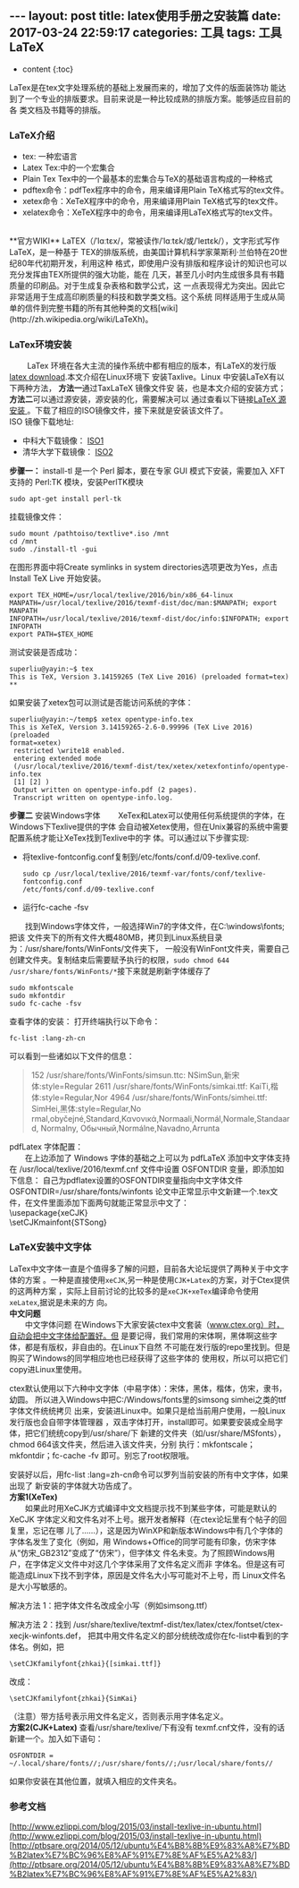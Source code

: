 --- layout: post
title:  latex使用手册之安装篇
date: 2017-03-24 22:59:17
categories: 工具 
tags:  工具 LaTeX
---
* content
{:toc}  
  
LaTex是在tex文字处理系统的基础上发展而来的，增加了文件的版面装饰功
能达到了一个专业的排版要求。目前来说是一种比较成熟的排版方案。能够适应目前的各
类文档及书籍等的排版。





### LaTeX介绍
* tex: 一种宏语言
* Latex Tex:中的一个宏集合 
* Plain Tex Tex中的一个最基本的宏集合与TeX的基础语言构成的一种格式
* pdftex命令：pdfTex程序中的命令，用来编译用Plain TeX格式写的tex文件。
* xetex命令：XeTeX程序中的命令，用来编译用Plain TeX格式写的tex文件。
* xelatex命令：XeTeX程序中的命令，用来编译用LaTeX格式写的tex文件。
<br/>
**官方WIKI**
LaTEX（/ˈlɑːtɛx/，常被读作/ˈlɑːtɛk/或/ˈleɪtɛk/），文字形式写作LaTeX，是一种基于
TEX的排版系统，由美国计算机科学家莱斯利·兰伯特在20世纪80年代初期开发，利用这种
格式，即使用户没有排版和程序设计的知识也可以充分发挥由TEX所提供的强大功能，能在
几天，甚至几小时内生成很多具有书籍质量的印刷品。对于生成复杂表格和数学公式，这
一点表现得尤为突出。因此它非常适用于生成高印刷质量的科技和数学类文档。这个系统
同样适用于生成从简单的信件到完整书籍的所有其他种类的文档[wiki](http://zh.wikipedia.org/wiki/LaTeXh)。

### LaTex环境安装

&emsp;&emsp; LaTex 环境在各大主流的操作系统中都有相应的版本，有LaTeX的发行版
[latex download](http://math.ecnu.edu.cn/~latex/soft.html).本文介绍在Linux环境下
安装Taxlive。Linux 中安装LaTeX有以下两种方法， **方法一**通过TaxLaTeX 镜像文件安
装，也是本文介绍的安装方式； **方法二**可以通过源安装，源安装的化，需要解决可以
通过查看以下链接[LaTeX 源安装
](http://ptbsare.org/2014/05/12/ubuntu%E4%B8%8B%E9%83%A8%E7%BD%B2latex%E7%BC%96%E8%AF%91%E7%8E%AF%E5%A2%83/)。下载了相应的ISO镜像文件，接下来就是安装该文件了。  
ISO 镜像下载地址:  
* 中科大下载镜像：
    [ISO1](http://mirrors.ustc.edu.cn/CTAN/systems/texlive/Images/)
* 清华大学下载镜像：
    [ISO2](https://mirrors.tuna.tsinghua.edu.cn/CTAN/systems/texlive/Images/)

**步骤一：**
install-tl 是一个 Perl 脚本，要在专家 GUI 模式下安装，需要加入 XFT 支持的
Perl:TK 模块，安装PerlTK模块  
```shell
sudo apt-get install perl-tk
```
挂载镜像文件：  
```shell
sudo mount /pathtoiso/textlive*.iso /mnt
cd /mnt
sudo ./install-tl -gui
```
在图形界面中将Create symlinks in system directories选项更改为Yes，点击 Install
TeX Live 开始安装。  
```shell
export TEX_HOME=/usr/local/texlive/2016/bin/x86_64-linux
MANPATH=/usr/local/texlive/2016/texmf-dist/doc/man:$MANPATH; export MANPATH
INFOPATH=/usr/local/texlive/2016/texmf-dist/doc/info:$INFOPATH; export INFOPATH
export PATH=$TEX_HOME
```
测试安装是否成功：  
```shell
superliu@yayin:~$ tex
This is TeX, Version 3.14159265 (TeX Live 2016) (preloaded format=tex)
**
```
如果安装了xetex包可以测试是否能访问系统的字体：  
```shell
superliu@yayin:~/temp$ xetex opentype-info.tex
This is XeTeX, Version 3.14159265-2.6-0.99996 (TeX Live 2016) (preloaded
format=xetex)
 restricted \write18 enabled.
 entering extended mode
 (/usr/local/texlive/2016/texmf-dist/tex/xetex/xetexfontinfo/opentype-info.tex
 [1] [2] )
 Output written on opentype-info.pdf (2 pages).
 Transcript written on opentype-info.log.
```
**步骤二** 安装Windows字体
&emsp;&emsp;XeTex和Latex可以使用任何系统提供的字体，在Windows下Texlive提供的字体
会自动被Xetex使用，但在Unix兼容的系统中需要配置系统才能让XeTex找到Texlive中的字
体。可以通过以下步骤实现:  
* 将texlive-fontconfig.conf复制到/etc/fonts/conf.d/09-texlive.conf.
    ```shell
    sudo cp /usr/local/texlive/2016/texmf-var/fonts/conf/texlive-fontconfig.conf
    /etc/fonts/conf.d/09-texlive.conf
    ```
* 运行fc-cache -fsv

&emsp;&emsp;找到Windows字体文件，一般选择Win7的字体文件，在C:\windows\fonts;把该
文件夹下的所有文件大概480MB，拷贝到Linux系统目录为：/usr/share/fonts/WinFonts/文件夹下，
一般没有WinFont文件夹，需要自己创建文件夹。复制结束后需要赋予执行的权限，`sudo chmod 644 /usr/share/fonts/WinFonts/*`接下来就是刷新字体缓存了  
```shell
sudo mkfontscale
sudo mkfontdir
sudo fc-cache -fsv
```
查看字体的安装：
打开终端执行以下命令：  
```shell
fc-list :lang-zh-cn
```
可以看到一些诸如以下文件的信息：  
>  152 /usr/share/fonts/WinFonts/simsun.ttc: NSimSun,新宋体:style=Regular
>2611 /usr/share/fonts/WinFonts/simkai.ttf: KaiTi,楷体:style=Regular,Nor
>4964 /usr/share/fonts/WinFonts/simhei.ttf: SimHei,黑体:style=Regular,No
> rmal,obyčejné,Standard,Κανονικά,Normaali,Normál,Normale,Standaard,     Normalny,
> Обычный,Normálne,Navadno,Arrunta

pdfLatex 字体配置：  
&emsp;&emsp;在上边添加了 Windows 字体的基础之上可以为 pdfLaTeX 添加中文字体支持在 /usr/local/texlive/2016/texmf.cnf 文件中设置 OSFONTDIR 变量，即添加如下信息：
自己为pdflatex设置的OSFONTDIR变量指向中文字体文件
OSFONTDIR=/usr/share/fonts/winfonts
论文中正常显示中文新建一个.tex文件，在文件里面添加下面两句就能正常显示中文了：  
\usepackage{xeCJK}  
\setCJKmainfont{STSong}

### LaTeX安装中文字体

LaTex中文字体一直是个值得多了解的问题，目前各大论坛提供了两种关于中文字体的方案
。一种是直接使用`xeCJK`,另一种是使用`CJK+Latex`的方案，对于Ctex提供的这两种方案
，实际上目前讨论的比较多的是`xeCJK+xeTex`编译命令使用 `xeLatex`,据说是未来的方
向。  
**中文问题**  
&emsp;&emsp;中文字体问题
在Windows下大家安装ctex中文套装（www.ctex.org）时，自动会把中文字体给配置好。但
是要记得，我们常用的宋体啊，黑体啊这些字体，都是有版权，非自由的。在Linux下自然
不可能在发行版的repo里找到。但是购买了Windows的同学相应地也已经获得了这些字体的
使用权，所以可以把它们copy进Linux里使用。

ctex默认使用以下六种中文字体（中易字体）：宋体，黑体，楷体，仿宋，隶书，幼圆。
所以进入Windows中把C:/Windows/fonts里的simsong simhei之类的ttf字体文件统统拷贝
出来，安装进Linux中。如果只是给当前用户使用，一般Linux发行版也会自带字体管理器
，双击字体打开，install即可。如果要安装成全局字体，把它们统统copy到/usr/share/下
新建的文件夹（如/usr/share/MSfonts），chmod 664该文件夹，然后进入该文件夹，分别
执行：mkfontscale；mkfontdir；fc-cache -fv 即可。别忘了root权限哦。

安装好以后，用fc-list :lang=zh-cn命令可以罗列当前安装的所有中文字体，如果出现了
新安装的字体就大功告成了。  
**方案1(XeTex)**  
&emsp;&emsp;如果此时用XeCJK方式编译中文文档提示找不到某些字体，可能是默认的XeCJK
字体定义和文件名对不上号。据开发者解释（在ctex论坛里有个帖子的回复里，忘记在哪
儿了……），这是因为WinXP和新版本Windows中有几个字体的字体名发生了变化（例如，用
Windows+Office的同学可能有印象，仿宋字体从“仿宋_GB2312”变成了“仿宋”），但字体文
件名未变。为了照顾Windows用户，在字体定义文件中对这几个字体采用了文件名定义而非
字体名。但是这有可能造成Linux下找不到字体，原因是文件名大小写可能对不上号，而
Linux文件名是大小写敏感的。

解决方法 1：把字体文件名改成全小写（例如simsong.ttf）

解决方法 2：找到
/usr/share/texlive/textmf-dist/tex/latex/ctex/fontset/ctex-xecjk-winfonts.def，
把其中用文件名定义的部分统统改成你在fc-list中看到的字体名。例如，把
```shell
\setCJKfamilyfont{zhkai}{[simkai.ttf]}
```
改成：  
```language
\setCJKfamilyfont{zhkai}{SimKai}
```
（注意）带方括号表示用文件名定义，否则表示用字体名定义。  
**方案2(CJK+Latex)**
查看/usr/share/texlive/下有没有 texmf.cnf文件，没有的话新建一个。加入如下语句：
```language
OSFONTDIR = ~/.local/share/fonts//;/usr/share/fonts//;/usr/local/share/fonts//
```
如果你安装在其他位置，就填入相应的文件夹名。

### 参考文档

[http://www.ezlippi.com/blog/2015/03/install-texlive-in-ubuntu.html](http://www.ezlippi.com/blog/2015/03/install-texlive-in-ubuntu.html)  
[http://ptbsare.org/2014/05/12/ubuntu%E4%B8%8B%E9%83%A8%E7%BD%B2latex%E7%BC%96%E8%AF%91%E7%8E%AF%E5%A2%83/](http://ptbsare.org/2014/05/12/ubuntu%E4%B8%8B%E9%83%A8%E7%BD%B2latex%E7%BC%96%E8%AF%91%E7%8E%AF%E5%A2%83/)


